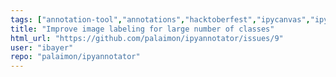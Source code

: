 ```yaml
---
tags: ["annotation-tool","annotations","hacktoberfest","ipycanvas","ipywidgets","labeling","labeling-tool","nbdev","voila"]
title: "Improve image labeling for large number of classes"
html_url: "https://github.com/palaimon/ipyannotator/issues/9"
user: "ibayer"
repo: "palaimon/ipyannotator"
---
```


